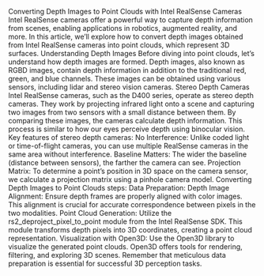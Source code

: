 Converting Depth Images to Point Clouds with Intel RealSense Cameras
Intel RealSense cameras offer a powerful way to capture depth information from scenes, enabling applications in robotics, augmented reality, and more. In this article, we’ll explore how to convert depth images obtained from Intel RealSense cameras into point clouds, which represent 3D surfaces.
Understanding Depth Images
Before diving into point clouds, let’s understand how depth images are formed. Depth images, also known as RGBD images, contain depth information in addition to the traditional red, green, and blue channels. These images can be obtained using various sensors, including lidar and stereo vision cameras.
Stereo Depth Cameras
Intel RealSense cameras, such as the D400 series, operate as stereo depth cameras. They work by projecting infrared light onto a scene and capturing two images from two sensors with a small distance between them. By comparing these images, the cameras calculate depth information. This process is similar to how our eyes perceive depth using binocular vision.
Key features of stereo depth cameras:
No Interference: Unlike coded light or time-of-flight cameras, you can use multiple RealSense cameras in the same area without interference.
Baseline Matters: The wider the baseline (distance between sensors), the farther the camera can see.
Projection Matrix: To determine a point’s position in 3D space on the camera sensor, we calculate a projection matrix using a pinhole camera model.
Converting Depth Images to Point Clouds steps: 
Data Preparation:
Depth Image Alignment: Ensure depth frames are properly aligned with color images. This alignment is crucial for accurate correspondence between pixels in the two modalities.
Point Cloud Generation: Utilize the rs2_deproject_pixel_to_point module from the Intel RealSense SDK. This module transforms depth pixels into 3D coordinates, creating a point cloud representation.
Visualization with Open3D: Use the Open3D library to visualize the generated point clouds. Open3D offers tools for rendering, filtering, and exploring 3D scenes.
Remember that meticulous data preparation is essential for successful 3D perception tasks.
